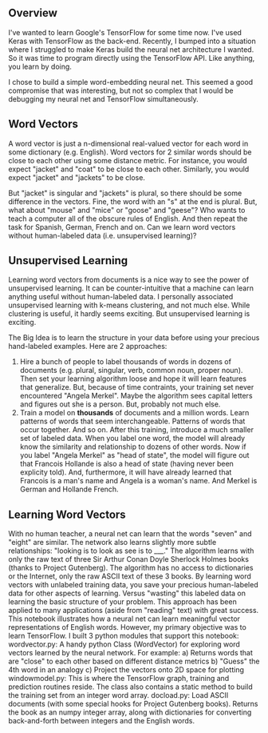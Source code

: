 ## Overview

I've wanted to learn Google's TensorFlow for some time now. I've used Keras with TensorFlow as the back-end. Recently, I bumped into a situation where I struggled to make Keras build the neural net architecture I wanted. So it was time to program directly using the TensorFlow API. Like anything, you learn by doing.

I chose to build a simple word-embedding neural net. This seemed a good compromise that was interesting, but not so complex that I would be debugging my neural net and TensorFlow simultaneously.

## Word Vectors

A word vector is just a n-dimensional real-valued vector for each word in some dictionary (e.g. English). Word vectors for 2 similar words should be close to each other using some distance metric. For instance, you would expect "jacket" and "coat" to be close to each other. Similarly, you would expect "jacket" and "jackets" to be close.

But "jacket" is singular and "jackets" is plural, so there should be some difference in the vectors. Fine, the word with an "s" at the end is plural. But, what about "mouse" and "mice" or "goose" and "geese"? Who wants to teach a computer all of the obscure rules of English. And then repeat the task for Spanish, German, French and on. Can we learn word vectors without human-labeled data (i.e. unsupervised learning)?

## Unsupervised Learning

Learning word vectors from documents is a nice way to see the power of unsupervised learning. It can be counter-intuitive that a machine can learn anything useful without human-labeled data. I personally associated unsupervised learning with k-means clustering, and not much else. While clustering is useful, it hardly seems exciting. But unsupervised learning is exciting.

The Big Idea is to learn the structure in your data before using your precious hand-labeled examples. Here are 2 approaches:

1. Hire a bunch of people to label thousands of words in dozens of documents (e.g. plural, singular, verb, common noun, proper noun). Then set your learning algorithm loose and hope it will learn features that generalize. But, because of time contraints, your training set never encountered "Angela Merkel". Maybe the algorithm sees capital letters and figures out she is a person. But, probably not much else.
2. Train a model on **thousands** of documents and a million words. Learn patterns of words that seem interchangeable. Patterns of words that occur together. And so on. After this training, introduce a much smaller set of labeled data. When you label one word, the model will already know the similarity and relationship to dozens of other words. Now if you label "Angela Merkel" as "head of state", the model will figure out that Francois Hollande is also a head of state (having never been explicity told). And, furthermore, it will have already learned that Francois is a man's name and Angela is a woman's name. And Merkel is German and Hollande French.

## Learning Word Vectors


















With no human teacher, a neural net can learn that the words "seven" and "eight" are similar. The network also learns slightly more subtle relationships: "looking is to look as see is to \_\_\_." The algorithm learns with only the raw text of three Sir Arthur Conan Doyle Sherlock Holmes books (thanks to Project Gutenberg). The algorithm has no access to dictionaries or the Internet, only the raw ASCII text of these 3 books.
By learning word vectors with unlabeled training data, you save your precious human-labeled data for other aspects of learning. Versus "wasting" this labeled data on learning the basic structure of your problem. This approach has been applied to many applications (aside from "reading" text) with great success.
This notebook illustrates how a neural net can learn meaningful vector representations of English words. However, my primary objective was to learn TensorFlow. I built 3 python modules that support this notebook:
wordvector.py: A handy python Class (WordVector) for exploring word vectors learned by the neural network. For example:
a) Returns words that are "close" to each other based on different distance metrics
b) "Guess" the 4th word in an analogy
c) Project the vectors onto 2D space for plotting
windowmodel.py: This is where the TensorFlow graph, training and prediction routines reside. The class also contains a static method to build the training set from an integer word array.
docload.py: Load ASCII documents (with some special hooks for Project Gutenberg books). Returns the book as an numpy integer array, along with dictionaries for converting back-and-forth between integers and the English words.
